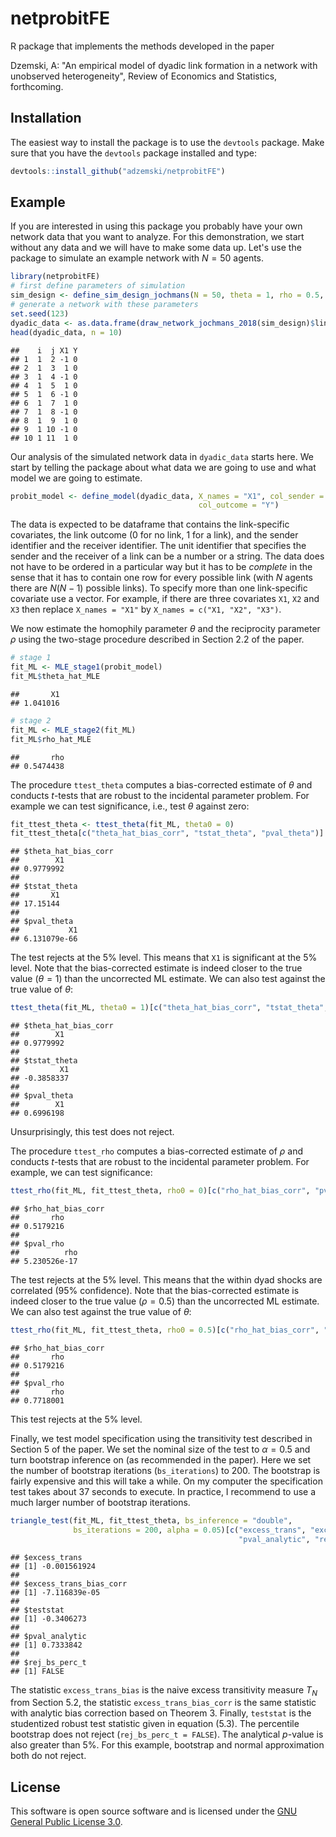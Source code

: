 netprobitFE
===========

R package that implements the methods developed in the paper

Dzemski, A: "An empirical model of dyadic link formation in a network with unobserved heterogeneity", Review of Economics and Statistics, forthcoming.

Installation
------------

The easiest way to install the package is to use the `devtools` package. Make sure that you have the `devtools` package installed and type:

``` r
devtools::install_github("adzemski/netprobitFE")
```

Example
-------

If you are interested in using this package you probably have your own network data that you want to analyze. For this demonstration, we start without any data and we will have to make some data up. Let's use the package to simulate an example network with *N* = 50 agents.

``` r
library(netprobitFE)
# first define parameters of simulation
sim_design <- define_sim_design_jochmans(N = 50, theta = 1, rho = 0.5, type_C_N = "loglog")
# generate a network with these parameters
set.seed(123)
dyadic_data <- as.data.frame(draw_network_jochmans_2018(sim_design)$links)[, c("i", "j", "X1", "Y")]
head(dyadic_data, n = 10)
```

    ##    i  j X1 Y
    ## 1  1  2 -1 0
    ## 2  1  3  1 0
    ## 3  1  4 -1 0
    ## 4  1  5  1 0
    ## 5  1  6 -1 0
    ## 6  1  7  1 0
    ## 7  1  8 -1 0
    ## 8  1  9  1 0
    ## 9  1 10 -1 0
    ## 10 1 11  1 0

Our analysis of the simulated network data in `dyadic_data` starts here. We start by telling the package about what data we are going to use and what model we are going to estimate.

``` r
probit_model <- define_model(dyadic_data, X_names = "X1", col_sender = "i", col_receiver = "j",
                                          col_outcome = "Y")
```

The data is expected to be dataframe that contains the link-specific covariates, the link outcome (0 for no link, 1 for a link), and the sender identifier and the receiver identifier. The unit identifier that specifies the sender and the receiver of a link can be a number or a string. The data does not have to be ordered in a particular way but it has to be *complete* in the sense that it has to contain one row for every possible link (with *N* agents there are *N*(*N* − 1) possible links). To specify more than one link-specific covariate use a vector. For example, if there are three covariates `X1`, `X2` and `X3` then replace `X_names = "X1"` by `X_names = c("X1, "X2", "X3")`.

We now estimate the homophily parameter *θ* and the reciprocity parameter *ρ* using the two-stage procedure described in Section 2.2 of the paper.

``` r
# stage 1
fit_ML <- MLE_stage1(probit_model)
fit_ML$theta_hat_MLE
```

    ##       X1 
    ## 1.041016

``` r
# stage 2
fit_ML <- MLE_stage2(fit_ML)
fit_ML$rho_hat_MLE
```

    ##       rho 
    ## 0.5474438

The procedure `ttest_theta` computes a bias-corrected estimate of *θ* and conducts *t*-tests that are robust to the incidental parameter problem. For example we can test significance, i.e., test *θ* against zero:

``` r
fit_ttest_theta <- ttest_theta(fit_ML, theta0 = 0)
fit_ttest_theta[c("theta_hat_bias_corr", "tstat_theta", "pval_theta")]
```

    ## $theta_hat_bias_corr
    ##        X1 
    ## 0.9779992 
    ## 
    ## $tstat_theta
    ##       X1 
    ## 17.15144 
    ## 
    ## $pval_theta
    ##           X1 
    ## 6.131079e-66

The test rejects at the 5% level. This means that `X1` is significant at the 5% level. Note that the bias-corrected estimate is indeed closer to the true value (*θ* = 1) than the uncorrected ML estimate. We can also test against the true value of *θ*:

``` r
ttest_theta(fit_ML, theta0 = 1)[c("theta_hat_bias_corr", "tstat_theta", "pval_theta")]
```

    ## $theta_hat_bias_corr
    ##        X1 
    ## 0.9779992 
    ## 
    ## $tstat_theta
    ##         X1 
    ## -0.3858337 
    ## 
    ## $pval_theta
    ##        X1 
    ## 0.6996198

Unsurprisingly, this test does not reject.

The procedure `ttest_rho` computes a bias-corrected estimate of *ρ* and conducts *t*-tests that are robust to the incidental parameter problem. For example, we can test significance:

``` r
ttest_rho(fit_ML, fit_ttest_theta, rho0 = 0)[c("rho_hat_bias_corr", "pval_rho")]
```

    ## $rho_hat_bias_corr
    ##       rho 
    ## 0.5179216 
    ## 
    ## $pval_rho
    ##          rho 
    ## 5.230526e-17

The test rejects at the 5% level. This means that the within dyad shocks are correlated (95% confidence). Note that the bias-corrected estimate is indeed closer to the true value (*ρ* = 0.5) than the uncorrected ML estimate. We can also test against the true value of *θ*:

``` r
ttest_rho(fit_ML, fit_ttest_theta, rho0 = 0.5)[c("rho_hat_bias_corr", "pval_rho")]
```

    ## $rho_hat_bias_corr
    ##       rho 
    ## 0.5179216 
    ## 
    ## $pval_rho
    ##       rho 
    ## 0.7718001

This test rejects at the 5% level.

Finally, we test model specification using the transitivity test described in Section 5 of the paper. We set the nominal size of the test to *α* = 0.5 and turn bootstrap inference on (as recommended in the paper). Here we set the number of bootstrap iterations (`bs_iterations`) to 200. The bootstrap is fairly expensive and this will take a while. On my computer the specification test takes about 37 seconds to execute. In practice, I recommend to use a much larger number of bootstrap iterations.

``` r
triangle_test(fit_ML, fit_ttest_theta, bs_inference = "double", 
              bs_iterations = 200, alpha = 0.05)[c("excess_trans", "excess_trans_bias_corr", "teststat",
                                                   "pval_analytic", "rej_bs_perc_t")]
```

    ## $excess_trans
    ## [1] -0.001561924
    ## 
    ## $excess_trans_bias_corr
    ## [1] -7.116839e-05
    ## 
    ## $teststat
    ## [1] -0.3406273
    ## 
    ## $pval_analytic
    ## [1] 0.7333842
    ## 
    ## $rej_bs_perc_t
    ## [1] FALSE

The statistic `excess_trans_bias` is the naive excess transitivity measure *T*<sub>*N*</sub> from Section 5.2, the statistic `excess_trans_bias_corr` is the same statistic with analytic bias correction based on Theorem 3. Finally, `teststat` is the studentized robust test statistic given in equation (5.3). The percentile bootstrap does not reject (`rej_bs_perc_t = FALSE`). The analytical *p*-value is also greater than 5%. For this example, bootstrap and normal approximation both do not reject.

License
-------

This software is open source software and is licensed under the [GNU General Public License 3.0](https://www.gnu.org/licenses/gpl-3.0.en.html).
